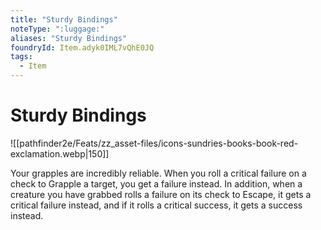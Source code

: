 ```yaml
---
title: "Sturdy Bindings"
noteType: ":luggage:"
aliases: "Sturdy Bindings"
foundryId: Item.adyk0IML7vQhE0JQ
tags:
  - Item
---
```


# Sturdy Bindings
![[pathfinder2e/Feats/zz_asset-files/icons-sundries-books-book-red-exclamation.webp|150]]

Your grapples are incredibly reliable. When you roll a critical failure on a check to Grapple a target, you get a failure instead. In addition, when a creature you have grabbed rolls a failure on its check to Escape, it gets a critical failure instead, and if it rolls a critical success, it gets a success instead.
